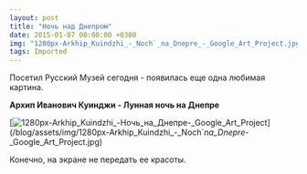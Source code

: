 ```yaml
---
layout: post
title: "Ночь над Днепром"
date: 2015-01-07 00:00:00 +0300
img: "1280px-Arkhip_Kuindzhi_-_Noch`_na_Dnepre_-_Google_Art_Project.jpg"
tags: Imported
---
```


Посетил Русский Музей сегодня - появилась еще одна любимая картина.

**Архип Иванович Куинджи - Лунная ночь на Днепре**

[![1280px-Arkhip_Kuindzhi_-_Ночь_на_Днепре_-_Google_Art_Project](/blog/assets/img/1280px-Arkhip_Kuindzhi_-_Noch`_na_Dnepre_-_Google_Art_Project.jpg)](/blog/assets/img/1280px-Arkhip_Kuindzhi_-_Noch`_na_Dnepre_-_Google_Art_Project.jpg)

Конечно, на экране не передать ее красоты.
